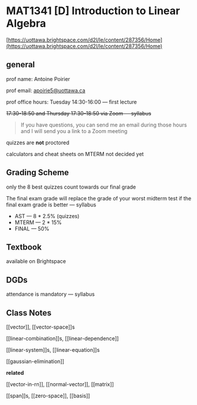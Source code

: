 # MAT1341 [D] Introduction to Linear Algebra

[https://uottawa.brightspace.com/d2l/le/content/287356/Home](https://uottawa.brightspace.com/d2l/le/content/287356/Home)

## general

prof name: Antoine Poirier

prof email: [apoirie5@uottawa.ca](mailto:apoirie5@uottawa.ca)

prof office hours: Tuesday 14:30-16:00 &mdash; first lecture

~~17:30-18:50 and Thursday 17:30-18:50 via Zoom &mdash; syllabus~~

> If you have questions, you can send me an email
> during those hours and I will send you a link to a Zoom meeting

quizzes are **not** proctored

calculators and cheat sheets on MTERM not decided yet

## Grading Scheme

only the 8 best quizzes count towards our final grade

The final exam grade will replace the grade of your worst midterm test if the final exam grade is better &mdash; syllabus

- AST &mdash; 8 \* 2.5% (quizzes)
- MTERM &mdash; 2 \* 15%
- FINAL &mdash; 50%

## Textbook

available on Brightspace

## DGDs

attendance is mandatory &mdash; syllabus

## Class Notes

[[vector]], [[vector-space]]s

[[linear-combination]]s, [[linear-dependence]]

[[linear-system]]s, [[linear-equation]]s

[[gaussian-elimination]]

**related**

[[vector-in-rn]], [[normal-vector]], [[matrix]]

[[span]]s, [[zero-space]], [[basis]]
